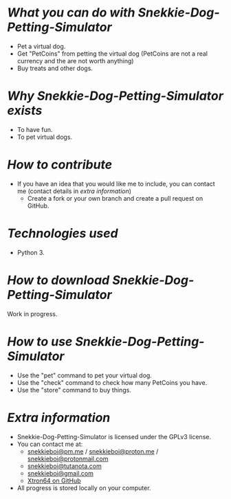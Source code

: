 # *What you can do with Snekkie-Dog-Petting-Simulator* #
  - Pet a virtual dog.
  - Get "PetCoins" from petting the virtual dog (PetCoins are not a real currency and the are not worth anything)
  - Buy treats and other dogs.
# *Why Snekkie-Dog-Petting-Simulator exists* # 
  - To have fun.
  - To pet virtual dogs.
# *How to contribute* # 
- If you have an idea that you would like me to include, you can contact me (contact details in *extra information*)
  - Create a fork or your own branch and create a pull request on GitHub.
# *Technologies used* #
  - Python 3.
# *How to download Snekkie-Dog-Petting-Simulator* #
  Work in progress.
# *How to use Snekkie-Dog-Petting-Simulator* #
  - Use the "pet" command to pet your virtual dog.
  - Use the "check" command to check how many PetCoins you have.
  - Use the "store" command to buy things.
# *Extra information* #
  - Snekkie-Dog-Petting-Simulator is licensed under the GPLv3 license. 
  - You can contact me at:
    - snekkieboi@pm.me / snekkieboi@proton.me / snekkieboi@protonmail.com
    - snekkieboi@tutanota.com
    - snekkieboi@gmail.com
    - [Xtron64 on GitHub](https://github.com/Xtron64)
  - All progress is stored locally on your computer.
